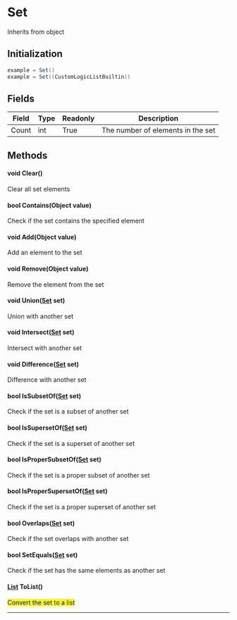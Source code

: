 # Set

Inherits from object

## Initialization

```csharp
example = Set()
example = Set((CustomLogicListBuiltin))
```

## Fields

| Field | Type | Readonly | Description                       |
| ----- | ---- | -------- | --------------------------------- |
| Count | int  | True     | The number of elements in the set |

## Methods

#### void Clear()

Clear all set elements

#### bool Contains(Object value)

Check if the set contains the specified element

#### void Add(Object value)

Add an element to the set

#### void Remove(Object value)

Remove the element from the set

#### void Union([Set](Set.md) set)

Union with another set

#### void Intersect([Set](Set.md) set)

Intersect with another set

#### void Difference([Set](Set.md) set)

Difference with another set

#### bool IsSubsetOf([Set](Set.md) set)

Check if the set is a subset of another set

#### bool IsSupersetOf([Set](Set.md) set)

Check if the set is a superset of another set

#### bool IsProperSubsetOf([Set](Set.md) set)

Check if the set is a proper subset of another set

#### bool IsProperSupersetOf([Set](Set.md) set)

Check if the set is a proper superset of another set

#### bool Overlaps([Set](Set.md) set)

Check if the set overlaps with another set

#### bool SetEquals([Set](Set.md) set)

Check if the set has the same elements as another set

#### [List](List.md) ToList()

<mark style="color:blue;">Convert the set to a list</mark>

***
